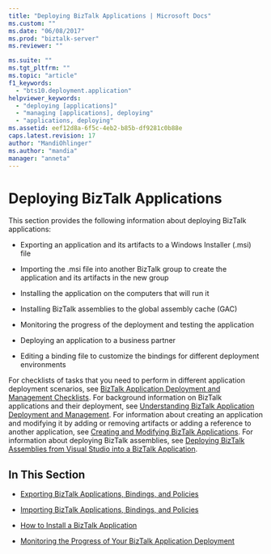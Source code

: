 ```yaml
---
title: "Deploying BizTalk Applications | Microsoft Docs"
ms.custom: ""
ms.date: "06/08/2017"
ms.prod: "biztalk-server"
ms.reviewer: ""

ms.suite: ""
ms.tgt_pltfrm: ""
ms.topic: "article"
f1_keywords: 
  - "bts10.deployment.application"
helpviewer_keywords: 
  - "deploying [applications]"
  - "managing [applications], deploying"
  - "applications, deploying"
ms.assetid: eef12d8a-6f5c-4eb2-b85b-df9281c0b88e
caps.latest.revision: 17
author: "MandiOhlinger"
ms.author: "mandia"
manager: "anneta"
---
```

# Deploying BizTalk Applications
This section provides the following information about deploying BizTalk applications:  
  
-   Exporting an application and its artifacts to a Windows Installer (.msi) file  
  
-   Importing the .msi file into another BizTalk group to create the application and its artifacts in the new group  
  
-   Installing the application on the computers that will run it  
  
-   Installing BizTalk assemblies to the global assembly cache (GAC)  
  
-   Monitoring the progress of the deployment and testing the application  
  
-   Deploying an application to a business partner  
  
-   Editing a binding file to customize the bindings for different deployment environments  
  
 For checklists of tasks that you need to perform in different application deployment scenarios, see [BizTalk Application Deployment and Management Checklists](../core/biztalk-application-deployment-and-management-checklists.md). For background information on BizTalk applications and their deployment, see [Understanding BizTalk Application Deployment and Management](../core/understanding-biztalk-application-deployment-and-management.md). For information about creating an application and modifying it by adding or removing artifacts or adding a reference to another application, see [Creating and Modifying BizTalk Applications](../core/creating-and-modifying-biztalk-applications.md). For information about deploying BizTalk assemblies, see [Deploying BizTalk Assemblies from Visual Studio into a BizTalk Application](../core/deploying-biztalk-assemblies-from-visual-studio-into-a-biztalk-application.md).  
  
## In This Section  
  
-   [Exporting BizTalk Applications, Bindings, and Policies](../core/exporting-biztalk-applications-bindings-and-policies.md)  
  
-   [Importing BizTalk Applications, Bindings, and Policies](../core/importing-biztalk-applications-bindings-and-policies.md)  
  
-   [How to Install a BizTalk Application](../core/how-to-install-a-biztalk-application.md)  
  
-   [Monitoring the Progress of Your BizTalk Application Deployment](../core/monitoring-the-progress-of-your-biztalk-application-deployment.md)
